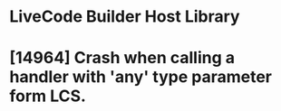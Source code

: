 # LiveCode Builder Host Library

# [14964] Crash when calling a handler with 'any' type parameter form LCS.
